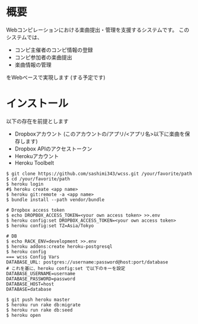 # 概要

Webコンピレーションにおける楽曲提出・管理を支援するシステムです。
このシステムでは、

* コンピ主催者のコンピ情報の登録
* コンピ参加者の楽曲提出
* 楽曲情報の管理

をWebベースで実現します (する予定です)


# インストール

以下の存在を前提とします

* Dropboxアカウント (このアカウントの/アプリ/<アプリ名>以下に楽曲を保存します)
* Dropbox APIのアクセストークン
* Herokuアカウント
* Heroku Toolbelt

```console
$ git clone https://github.com/sashimi343/wcss.git /your/favorite/path
$ cd /your/favorite/path
$ heroku login
#$ heroku create <app name>
$ heroku git:remote -a <app name>
$ bundle install --path vendor/bundle

# Dropbox access token
$ echo DROPBOX_ACCESS_TOKEN=<your own access token> >>.env
$ heroku config:set DROPBOX_ACCESS_TOKEN=<your own access token>
$ heroku config:set TZ=Asia/Tokyo

# DB
$ echo RACK_ENV=development >>.env
$ heroku addons:create heroku-postgresql
$ heroku config
=== wcss Config Vars
DATABASE_URL: postgres://username:password@host:port/database
# これを基に、heroku config:set で以下のキーを設定
DATABASE_USERNAME=username
DATABASE_PASSWORD=password
DATABASE_HOST=host
DATABASE=database

$ git push heroku master
$ heroku run rake db:migrate
$ heroku run rake db:seed
$ heroku open
```
